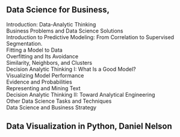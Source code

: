 ## Data Science for Business, 
Introduction: Data-Analytic Thinking  
Business Problems and Data Science Solutions  
Introduction to Predictive Modeling: From Correlation to Supervised Segmentation.  
Fitting a Model to Data  
Overfitting and Its Avoidance  
Similarity, Neighbors, and Clusters  
Decision Analytic Thinking I: What Is a Good Model?  
Visualizing Model Performance  
Evidence and Probabilities  
Representing and Mining Text  
Decision Analytic Thinking II: Toward Analytical Engineering  
Other Data Science Tasks and Techniques  
Data Science and Business Strategy  

## Data Visualization in Python, Daniel Nelson
